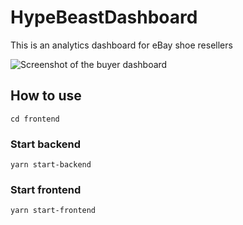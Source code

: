 # HypeBeastDashboard

This is an analytics dashboard for eBay shoe resellers

![Screenshot of the buyer dashboard](https://github.com/numankh/HypeBeastHelper/blob/main/dashboard-screenshot.png?raw=true)

## How to use
`cd frontend`

### Start backend
`yarn start-backend`

### Start frontend
`yarn start-frontend`
